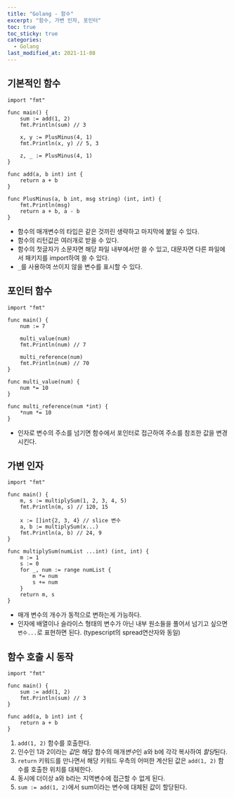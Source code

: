 ```yaml
---
title: "Golang - 함수"
excerpt: "함수, 가변 인자, 포인터"
toc: true
toc_sticky: true
categories:
  - Golang
last_modified_at: 2021-11-08
---
```


## 기본적인 함수

```golang
import "fmt"

func main() {
    sum := add(1, 2)
    fmt.Println(sum) // 3

    x, y := PlusMinus(4, 1)
    fmt.Println(x, y) // 5, 3

    z, _ := PlusMinus(4, 1)
}

func add(a, b int) int {
    return a + b
}

func PlusMinus(a, b int, msg string) (int, int) {
    fmt.Println(msg)
    return a + b, a - b
}
```

- 함수의 매개변수의 타입은 같은 것끼린 생략하고 마지막에 붙일 수 있다.
- 함수의 리턴값은 여러개로 받을 수 있다.
- 함수의 첫글자가 소문자면 해당 파일 내부에서만 쓸 수 있고, 대문자면 다른 파일에서 패키지를 import하여 쓸 수 있다.
- `_`를 사용하여 쓰이지 않을 변수를 표시할 수 있다.

## 포인터 함수

```golang
import "fmt"

func main() {
    num := 7

    multi_value(num)
    fmt.Println(num) // 7

    multi_reference(num)
    fmt.Println(num) // 70
}

func multi_value(num) {
    num *= 10
}

func multi_reference(num *int) {
    *num *= 10
}
```

- 인자로 변수의 주소를 넘기면 함수에서 포인터로 접근하여 주소를 참조한 값을 변경시킨다.

## 가변 인자

```golang
import "fmt"

func main() {
    m, s := multiplySum(1, 2, 3, 4, 5)
    fmt.Println(m, s) // 120, 15

    x := []int{2, 3, 4} // slice 변수
    a, b := multiplySum(x...)
    fmt.Println(a, b) // 24, 9
}

func multiplySum(numList ...int) (int, int) {
    m := 1
    s := 0
    for _, num := range numList {
        m *= num
        s += num
    }
    return m, s
}
```

- 매개 변수의 개수가 동적으로 변하는게 가능하다.
- 인자에 배열이나 슬라이스 형태의 변수가 아닌 내부 원소들을 풀어서 넘기고 싶으면 `변수...`로 표현하면 된다. (typescript의 spread연산자와 동일)

## 함수 호출 시 동작

```golang
import "fmt"

func main() {
    sum := add(1, 2)
    fmt.Println(sum) // 3
}

func add(a, b int) int {
    return a + b
}
```

1. `add(1, 2)` 함수를 호출한다.
2. 인수인 1과 2이라는 *값*은 해당 함수의 매개*변수*인 a와 b에 각각 복사하여 *할당*된다.
3. `return` 키워드를 만나면서 해당 키워드 우측의 어떠한 계산된 값은 `add(1, 2)` 함수를 호출한 위치를 대체한다.
4. 동시에 더이상 a와 b라는 지역변수에 접근할 수 없게 된다.
5. `sum := add(1, 2)`에서 sum이라는 변수에 대체된 값이 할당된다.
